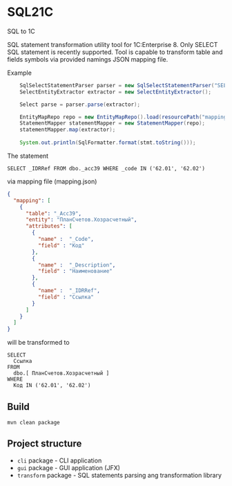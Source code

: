 # SQL21C
SQL to 1C

SQL statement transformation utility tool for 1C:Enterprise 8. Only SELECT SQL statement is recently supported.
Tool is capable to transform table and fields symbols via provided namings JSON mapping file. 

Example
```java 
    SqlSelectStatementParser parser = new SqlSelectStatementParser("SELECT _IDRRef FROM dbo._acc39 WHERE _code IN ('62.01', '62.02')");
    SelectEntityExtractor extractor = new SelectEntityExtractor();

    Select parse = parser.parse(extractor);

    EntityMapRepo repo = new EntityMapRepo().load(resourcePath("mapping.json"));
    StatementMapper statementMapper = new StatementMapper(repo);
    statementMapper.map(extractor);
    
    System.out.println(SqlFormatter.format(stmt.toString()));
```

The statement
```roomsql
SELECT _IDRRef FROM dbo._acc39 WHERE _code IN ('62.01', '62.02')
```

via mapping file (mapping.json)
```json
{
  "mapping": [
    {
      "table": "_Acc39",
      "entity": "ПланСчетов.Хозрасчетный",
      "attributes": [
        {
          "name" :  "_Code",
          "field" : "Код"
        },
        {
          "name" :  "_Description",
          "field" : "Наименование"
        },
        {
          "name" :  "_IDRRef",
          "field" : "Ссылка"
        }
      ]
    }
  ]
}
```

will be transformed to
```roomsql 
SELECT
  Ссылка
FROM
  dbo.[ ПланСчетов.Хозрасчетный ]
WHERE
  Код IN ('62.01', '62.02')
```

## Build

`mvn clean package`

## Project structure

- `cli` package - CLI application
- `gui` package - GUI application (JFX)
- `transform` package - SQL statements parsing ang transformation library

